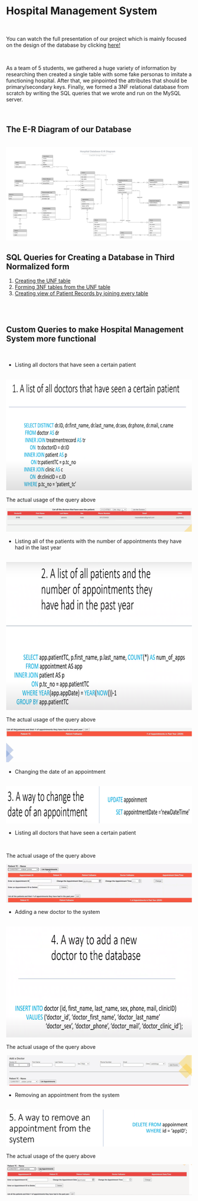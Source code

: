 # Hospital Management System 

<br>

You can watch the full presentation of our project which is mainly focused on the design of the database by clicking [here!](https://www.youtube.com/watch?v=RfWCqz8Vvac)

<br>

As a team of 5 students, we gathered a huge variety of information by researching then created a single table with some fake personas to imitate a functioning hospital. After that, we pinpointed the attributes that should be primary/secondary keys. Finally, we formed a 3NF relational database from scratch by writing the SQL queries that we wrote and run on the MySQL server.

<br>

## The E-R Diagram of our Database

<br>

<img src="img\Project ER Diagram.jpeg">

<br>

## SQL Queries for Creating a Database in Third Normalized form
1. [Creating the UNF table](sql-queries/creating-the-unf-table.md)
2. [Forming 3NF tables from the UNF table](sql-queries/creating-3nf-tables-from-the-unf.md)
3. [Creating view of Patient Records by joining every table](sql-queries/view-of-patient-records.md)

<br><br>

## Custom Queries to make Hospital Management System more functional 

<br>

- Listing all doctors that have seen a certain patient 

<br> 

<img width="800" height="300" src="img/query-1.png">

<br>

The actual usage of the query above

<img src="img/query-1.gif">

<br>

- Listing all of the patients with the number of appointments they have had in the last year

<br> 

<img width="800" height="400" src="img/query-2.png">

<br>

The actual usage of the query above

<img src="img/query-2.gif">

<br>

- Changing the date of an appointment

<br> 

<img width="800" height="100" src="img/query-3.png">

<br>

- Listing all doctors that have seen a certain patient 

<br> 

The actual usage of the query above

<img src="img/query-3.gif">

<br>

- Adding a new doctor to the system

<br> 

<img width="800" height="300" src="img/query-4.png">

<br>

The actual usage of the query above

<img src="img/query-4.gif">

<br>

- Removing an appointment from the system

<br> 

<img width="800" height="100" src="img/query-5.png">

<br>

The actual usage of the query above

<img src="img/query-5.gif">

<br>
